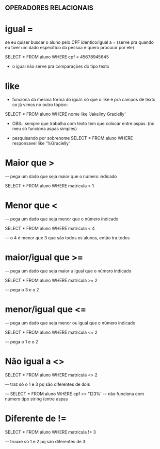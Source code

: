 ## OPERADORES RELACIONAIS

# igual =

se eu quiser buscar o aluno pelo CPF identico/igual a = (serve pra quando eu tiver um dado específico da pessoa e quero procurar por ele)

SELECT * FROM aluno WHERE cpf = 45678945645

* o igual não serve pra comparações do tipo texto


# like

* funciona da mesma forma do igual. só que o like é pra campos de texto co já vimos no outro tópico:

SELECT * FROM aluno WHERE nome like 'Jakeliny Gracielly'
* OBS.: sempre que trabalha com texto tem que colocar entre aspas. (no meu só funciona aspas simples)

* pesquisando por sobrenome
SELECT * FROM aluno WHERE responsavel like '%Gracielly'

# Maior que >

--  pega um dado que seja maior que o número indicado

SELECT * FROM aluno WHERE matricula > 1

# Menor que <
--  pega um dado que seja menor que o número indicado

SELECT * FROM aluno WHERE matricula < 4

--  o 4 é menor que 3 que são todos os alunos, então tra todos

# maior/igual que >=
--  pega um dado que seja maior u igual que o número indicado

SELECT * FROM aluno WHERE matricula >= 2

-- pega o 3 e o 2


# menor/igual que <=

--  pega um dado que seja menor ou igual que o número indicado

SELECT * FROM aluno WHERE matricula <= 2

--  pega o 1 e o 2


 # Não igual a <>

SELECT * FROM aluno WHERE matricula <> 2

-- traz só o 1 e 3 pq são diferentes de dois

-- SELECT * FROM aluno WHERE cpf <> '123%'
-- não funciona com número tipo string (entre aspas

# Diferente de !=

SELECT * FROM aluno WHERE matricula != 3

-- trouxe só 1 e 2 pq são diferentes de 3